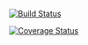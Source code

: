 [![Build Status](https://travis-ci.org/juarez-gonza/59088.Juarez.Gonzalo.svg?branch=master)](https://travis-ci.org/juarez-gonza/59088.Juarez.Gonzalo)

[![Coverage Status](https://coveralls.io/repos/github/juarez-gonza/59088.Juarez.Gonzalo/badge.svg?branch=master)](https://coveralls.io/github/juarez-gonza/59088.Juarez.Gonzalo?branch=master)
